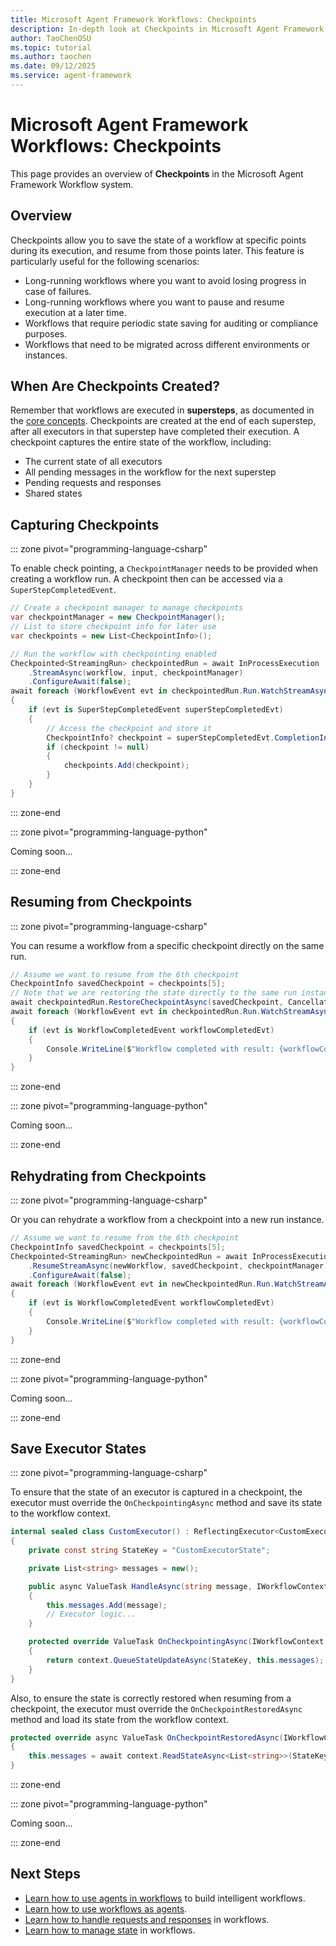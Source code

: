 ```yaml
---
title: Microsoft Agent Framework Workflows: Checkpoints
description: In-depth look at Checkpoints in Microsoft Agent Framework Workflows.
author: TaoChenOSU
ms.topic: tutorial
ms.author: taochen
ms.date: 09/12/2025
ms.service: agent-framework
---
```


# Microsoft Agent Framework Workflows: Checkpoints

This page provides an overview of **Checkpoints** in the Microsoft Agent Framework Workflow system.

## Overview

Checkpoints allow you to save the state of a workflow at specific points during its execution, and resume from those points later. This feature is particularly useful for the following scenarios:

- Long-running workflows where you want to avoid losing progress in case of failures.
- Long-running workflows where you want to pause and resume execution at a later time.
- Workflows that require periodic state saving for auditing or compliance purposes.
- Workflows that need to be migrated across different environments or instances.

## When Are Checkpoints Created?

Remember that workflows are executed in **supersteps**, as documented in the [core concepts](./core-concepts/workflows.md#execution-model). Checkpoints are created at the end of each superstep, after all executors in that superstep have completed their execution. A checkpoint captures the entire state of the workflow, including:

- The current state of all executors
- All pending messages in the workflow for the next superstep
- Pending requests and responses
- Shared states

## Capturing Checkpoints

::: zone pivot="programming-language-csharp"

To enable check pointing, a `CheckpointManager` needs to be provided when creating a workflow run. A checkpoint then can be accessed via a `SuperStepCompletedEvent`.

```csharp
// Create a checkpoint manager to manage checkpoints
var checkpointManager = new CheckpointManager();
// List to store checkpoint info for later use
var checkpoints = new List<CheckpointInfo>();

// Run the workflow with checkpointing enabled
Checkpointed<StreamingRun> checkpointedRun = await InProcessExecution
    .StreamAsync(workflow, input, checkpointManager)
    .ConfigureAwait(false);
await foreach (WorkflowEvent evt in checkpointedRun.Run.WatchStreamAsync().ConfigureAwait(false))
{
    if (evt is SuperStepCompletedEvent superStepCompletedEvt)
    {
        // Access the checkpoint and store it
        CheckpointInfo? checkpoint = superStepCompletedEvt.CompletionInfo!.Checkpoint;
        if (checkpoint != null)
        {
            checkpoints.Add(checkpoint);
        }
    }
}
```

::: zone-end

::: zone pivot="programming-language-python"

Coming soon...

::: zone-end

## Resuming from Checkpoints

::: zone pivot="programming-language-csharp"

You can resume a workflow from a specific checkpoint directly on the same run.

```csharp
// Assume we want to resume from the 6th checkpoint
CheckpointInfo savedCheckpoint = checkpoints[5];
// Note that we are restoring the state directly to the same run instance.
await checkpointedRun.RestoreCheckpointAsync(savedCheckpoint, CancellationToken.None).ConfigureAwait(false);
await foreach (WorkflowEvent evt in checkpointedRun.Run.WatchStreamAsync().ConfigureAwait(false))
{
    if (evt is WorkflowCompletedEvent workflowCompletedEvt)
    {
        Console.WriteLine($"Workflow completed with result: {workflowCompletedEvt.Data}");
    }
}
```

::: zone-end

::: zone pivot="programming-language-python"

Coming soon...

::: zone-end

## Rehydrating from Checkpoints

::: zone pivot="programming-language-csharp"

Or you can rehydrate a workflow from a checkpoint into a new run instance.

```csharp
// Assume we want to resume from the 6th checkpoint
CheckpointInfo savedCheckpoint = checkpoints[5];
Checkpointed<StreamingRun> newCheckpointedRun = await InProcessExecution
    .ResumeStreamAsync(newWorkflow, savedCheckpoint, checkpointManager)
    .ConfigureAwait(false);
await foreach (WorkflowEvent evt in newCheckpointedRun.Run.WatchStreamAsync().ConfigureAwait(false))
{
    if (evt is WorkflowCompletedEvent workflowCompletedEvt)
    {
        Console.WriteLine($"Workflow completed with result: {workflowCompletedEvt.Data}");
    }
}
```

::: zone-end

::: zone pivot="programming-language-python"

Coming soon...

::: zone-end

## Save Executor States

::: zone pivot="programming-language-csharp"

To ensure that the state of an executor is captured in a checkpoint, the executor must override the `OnCheckpointingAsync` method and save its state to the workflow context.

```csharp
internal sealed class CustomExecutor() : ReflectingExecutor<CustomExecutor>("CustomExecutor"), IMessageHandler<string>
{
    private const string StateKey = "CustomExecutorState";

    private List<string> messages = new();

    public async ValueTask HandleAsync(string message, IWorkflowContext context)
    {
        this.messages.Add(message);
        // Executor logic...
    }

    protected override ValueTask OnCheckpointingAsync(IWorkflowContext context, CancellationToken cancellation = default)
    {
        return context.QueueStateUpdateAsync(StateKey, this.messages);
    }
}
```

Also, to ensure the state is correctly restored when resuming from a checkpoint, the executor must override the `OnCheckpointRestoredAsync` method and load its state from the workflow context.

```csharp
protected override async ValueTask OnCheckpointRestoredAsync(IWorkflowContext context, CancellationToken cancellation = default)
{
    this.messages = await context.ReadStateAsync<List<string>>(StateKey).ConfigureAwait(false);
}
```

::: zone-end

::: zone pivot="programming-language-python"

Coming soon...

::: zone-end

## Next Steps

- [Learn how to use agents in workflows](./../using-agents.md) to build intelligent workflows.
- [Learn how to use workflows as agents](./../as-agents.md).
- [Learn how to handle requests and responses](./../request-and-response.md) in workflows.
- [Learn how to manage state](./../shared-states.md) in workflows.
